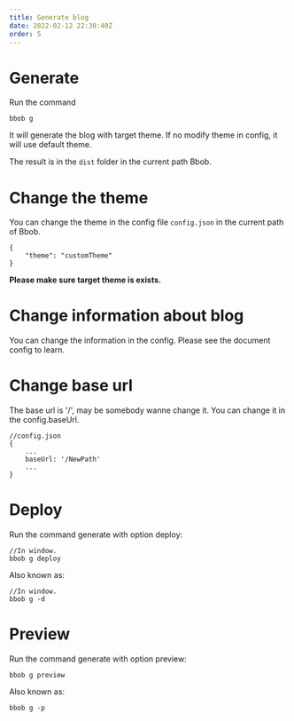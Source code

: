 ```yaml
---
title: Generate blog
date: 2022-02-12 22:30:40Z
order: 5
---
```

# Generate
Run the command
```
bbob g
```
It will generate the blog with target theme. If no modify theme in config, it will use default theme.

The result is in the `dist` folder in the current path Bbob.

# Change the theme
You can change the theme in the config file `config.json` in the current path of Bbob.
```
{
    "theme": "customTheme"
}
```
<b>Please make sure target theme is exists.</b>

# Change information about blog
You can change the information in the config. Please see the document config to learn.

# Change base url
The base url is '/', may be somebody wanne change it. You can change it in the config.baseUrl.
```
//config.json
{
    ...
    baseUrl: '/NewPath'
    ...
}
```

# Deploy
Run the command generate with option deploy:
```
//In window.
bbob g deploy
```
Also known as:
```
//In window.
bbob g -d
```

# Preview
Run the command generate with option preview:
```
bbob g preview
```
Also known as:
```
bbob g -p
```